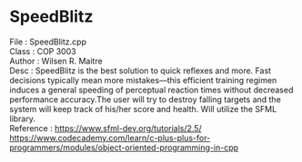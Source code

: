 # SpeedBlitz

File      : SpeedBlitz.cpp <br />
Class     : COP 3003 <br />
Author    : Wilsen R. Maitre <br />
Desc      : SpeedBlitz is the best solution to quick reflexes and more. Fast decisions typically mean more mistakes—this efficient training regimen induces a general speeding of               perceptual reaction times without decreased performance accuracy.The user will try to destroy falling targets and the system will keep track of his/her score and                   health. Will utilize the SFML library. <br />
Reference : https://www.sfml-dev.org/tutorials/2.5/  <br />
            https://www.codecademy.com/learn/c-plus-plus-for-programmers/modules/object-oriented-programming-in-cpp <br />
